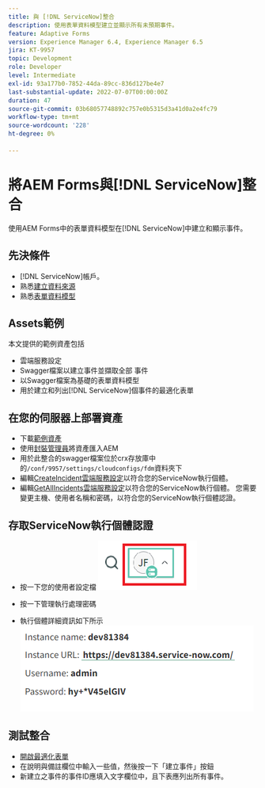 ```yaml
---
title: 與 [!DNL ServiceNow]整合
description: 使用表單資料模型建立並顯示所有未預期事件。
feature: Adaptive Forms
version: Experience Manager 6.4, Experience Manager 6.5
jira: KT-9957
topic: Development
role: Developer
level: Intermediate
exl-id: 93a177b0-7852-44da-89cc-836d127be4e7
last-substantial-update: 2022-07-07T00:00:00Z
duration: 47
source-git-commit: 03b68057748892c757e0b5315d3a41d0a2e4fc79
workflow-type: tm+mt
source-wordcount: '228'
ht-degree: 0%

---
```


# 將AEM Forms與[!DNL ServiceNow]整合

使用AEM Forms中的表單資料模型在[!DNL ServiceNow]中建立和顯示事件。

## 先決條件

* [!DNL ServiceNow]帳戶。
* 熟悉[建立資料來源](https://experienceleague.adobe.com/docs/experience-manager-learn/forms/ic-web-channel-tutorial/parttwo.html)
* 熟悉[表單資料模型](https://experienceleague.adobe.com/docs/experience-manager-65/forms/form-data-model/create-form-data-models.html)

## Assets範例

本文提供的範例資產包括

* 雲端服務設定
* Swagger檔案以建立事件並擷取全部   事件
* 以Swagger檔案為基礎的表單資料模型
* 用於建立和列出[!DNL ServiceNow]個事件的最適化表單

## 在您的伺服器上部署資產

* 下載[範例資產](assets/service-now.zip)
* 使用[封裝管理員](http://localhost:4502/crx/packmgr/index.jsp)將資產匯入AEM
* 用於此整合的swagger檔案位於crx存放庫中的```/conf/9957/settings/cloudconfigs/fdm```資料夾下
* 編輯[CreateIncident雲端服務設定](http://localhost:4502/mnt/overlay/fd/fdm/gui/components/admin/fdmcloudservice/properties.html?item=%2Fconf%2F9957%2Fsettings%2Fcloudconfigs%2Ffdm%2Fcreateincident)以符合您的ServiceNow執行個體。
* 編輯[GetAllIncidents雲端服務設定](http://localhost:4502/mnt/overlay/fd/fdm/gui/components/admin/fdmcloudservice/properties.html?item=%2Fconf%2F9957%2Fsettings%2Fcloudconfigs%2Ffdm%2Fgetallincidents)以符合您的ServiceNow執行個體。 您需要變更主機、使用者名稱和密碼，以符合您的ServiceNow執行個體認證。

## 存取ServiceNow執行個體認證

* 按一下您的使用者設定檔
  ![按一下使用者設定檔](assets/snow-1.png)

* 按一下管理執行處理密碼
* 執行個體詳細資訊如下所示
  ![執行個體詳細資料](assets/snow-3.png)

## 測試整合

* [開啟最適化表單](http://localhost:4502/content/dam/formsanddocuments/create-incident-in-service-now/jcr:content?wcmmode=disabled)
* 在說明與備註欄位中輸入一些值，然後按一下「建立事件」按鈕
* 新建立之事件的事件ID應填入文字欄位中，且下表應列出所有事件。
